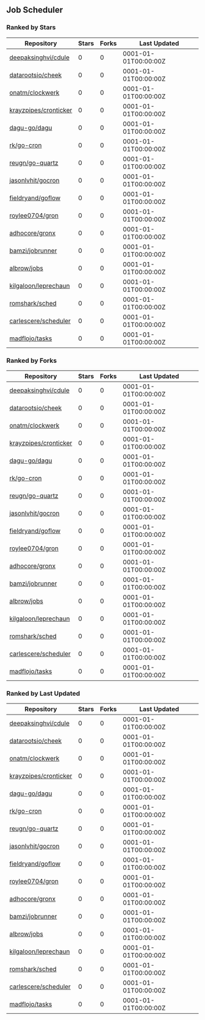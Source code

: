 ## Job Scheduler

### Ranked by Stars

| Repository | Stars | Forks | Last Updated |
|------------|-------|-------|--------------|
| [deepaksinghvi/cdule](https://github.com/deepaksinghvi/cdule) | 0 | 0 | 0001-01-01T00:00:00Z |
| [datarootsio/cheek](https://github.com/datarootsio/cheek) | 0 | 0 | 0001-01-01T00:00:00Z |
| [onatm/clockwerk](https://github.com/onatm/clockwerk) | 0 | 0 | 0001-01-01T00:00:00Z |
| [krayzpipes/cronticker](https://github.com/krayzpipes/cronticker) | 0 | 0 | 0001-01-01T00:00:00Z |
| [dagu-go/dagu](https://github.com/dagu-go/dagu) | 0 | 0 | 0001-01-01T00:00:00Z |
| [rk/go-cron](https://github.com/rk/go-cron) | 0 | 0 | 0001-01-01T00:00:00Z |
| [reugn/go-quartz](https://github.com/reugn/go-quartz) | 0 | 0 | 0001-01-01T00:00:00Z |
| [jasonlvhit/gocron](https://github.com/jasonlvhit/gocron) | 0 | 0 | 0001-01-01T00:00:00Z |
| [fieldryand/goflow](https://github.com/fieldryand/goflow) | 0 | 0 | 0001-01-01T00:00:00Z |
| [roylee0704/gron](https://github.com/roylee0704/gron) | 0 | 0 | 0001-01-01T00:00:00Z |
| [adhocore/gronx](https://github.com/adhocore/gronx) | 0 | 0 | 0001-01-01T00:00:00Z |
| [bamzi/jobrunner](https://github.com/bamzi/jobrunner) | 0 | 0 | 0001-01-01T00:00:00Z |
| [albrow/jobs](https://github.com/albrow/jobs) | 0 | 0 | 0001-01-01T00:00:00Z |
| [kilgaloon/leprechaun](https://github.com/kilgaloon/leprechaun) | 0 | 0 | 0001-01-01T00:00:00Z |
| [romshark/sched](https://github.com/romshark/sched) | 0 | 0 | 0001-01-01T00:00:00Z |
| [carlescere/scheduler](https://github.com/carlescere/scheduler) | 0 | 0 | 0001-01-01T00:00:00Z |
| [madflojo/tasks](https://github.com/madflojo/tasks) | 0 | 0 | 0001-01-01T00:00:00Z |

### Ranked by Forks

| Repository | Stars | Forks | Last Updated |
|------------|-------|-------|--------------|
| [deepaksinghvi/cdule](https://github.com/deepaksinghvi/cdule) | 0 | 0 | 0001-01-01T00:00:00Z |
| [datarootsio/cheek](https://github.com/datarootsio/cheek) | 0 | 0 | 0001-01-01T00:00:00Z |
| [onatm/clockwerk](https://github.com/onatm/clockwerk) | 0 | 0 | 0001-01-01T00:00:00Z |
| [krayzpipes/cronticker](https://github.com/krayzpipes/cronticker) | 0 | 0 | 0001-01-01T00:00:00Z |
| [dagu-go/dagu](https://github.com/dagu-go/dagu) | 0 | 0 | 0001-01-01T00:00:00Z |
| [rk/go-cron](https://github.com/rk/go-cron) | 0 | 0 | 0001-01-01T00:00:00Z |
| [reugn/go-quartz](https://github.com/reugn/go-quartz) | 0 | 0 | 0001-01-01T00:00:00Z |
| [jasonlvhit/gocron](https://github.com/jasonlvhit/gocron) | 0 | 0 | 0001-01-01T00:00:00Z |
| [fieldryand/goflow](https://github.com/fieldryand/goflow) | 0 | 0 | 0001-01-01T00:00:00Z |
| [roylee0704/gron](https://github.com/roylee0704/gron) | 0 | 0 | 0001-01-01T00:00:00Z |
| [adhocore/gronx](https://github.com/adhocore/gronx) | 0 | 0 | 0001-01-01T00:00:00Z |
| [bamzi/jobrunner](https://github.com/bamzi/jobrunner) | 0 | 0 | 0001-01-01T00:00:00Z |
| [albrow/jobs](https://github.com/albrow/jobs) | 0 | 0 | 0001-01-01T00:00:00Z |
| [kilgaloon/leprechaun](https://github.com/kilgaloon/leprechaun) | 0 | 0 | 0001-01-01T00:00:00Z |
| [romshark/sched](https://github.com/romshark/sched) | 0 | 0 | 0001-01-01T00:00:00Z |
| [carlescere/scheduler](https://github.com/carlescere/scheduler) | 0 | 0 | 0001-01-01T00:00:00Z |
| [madflojo/tasks](https://github.com/madflojo/tasks) | 0 | 0 | 0001-01-01T00:00:00Z |

### Ranked by Last Updated

| Repository | Stars | Forks | Last Updated |
|------------|-------|-------|--------------|
| [deepaksinghvi/cdule](https://github.com/deepaksinghvi/cdule) | 0 | 0 | 0001-01-01T00:00:00Z |
| [datarootsio/cheek](https://github.com/datarootsio/cheek) | 0 | 0 | 0001-01-01T00:00:00Z |
| [onatm/clockwerk](https://github.com/onatm/clockwerk) | 0 | 0 | 0001-01-01T00:00:00Z |
| [krayzpipes/cronticker](https://github.com/krayzpipes/cronticker) | 0 | 0 | 0001-01-01T00:00:00Z |
| [dagu-go/dagu](https://github.com/dagu-go/dagu) | 0 | 0 | 0001-01-01T00:00:00Z |
| [rk/go-cron](https://github.com/rk/go-cron) | 0 | 0 | 0001-01-01T00:00:00Z |
| [reugn/go-quartz](https://github.com/reugn/go-quartz) | 0 | 0 | 0001-01-01T00:00:00Z |
| [jasonlvhit/gocron](https://github.com/jasonlvhit/gocron) | 0 | 0 | 0001-01-01T00:00:00Z |
| [fieldryand/goflow](https://github.com/fieldryand/goflow) | 0 | 0 | 0001-01-01T00:00:00Z |
| [roylee0704/gron](https://github.com/roylee0704/gron) | 0 | 0 | 0001-01-01T00:00:00Z |
| [adhocore/gronx](https://github.com/adhocore/gronx) | 0 | 0 | 0001-01-01T00:00:00Z |
| [bamzi/jobrunner](https://github.com/bamzi/jobrunner) | 0 | 0 | 0001-01-01T00:00:00Z |
| [albrow/jobs](https://github.com/albrow/jobs) | 0 | 0 | 0001-01-01T00:00:00Z |
| [kilgaloon/leprechaun](https://github.com/kilgaloon/leprechaun) | 0 | 0 | 0001-01-01T00:00:00Z |
| [romshark/sched](https://github.com/romshark/sched) | 0 | 0 | 0001-01-01T00:00:00Z |
| [carlescere/scheduler](https://github.com/carlescere/scheduler) | 0 | 0 | 0001-01-01T00:00:00Z |
| [madflojo/tasks](https://github.com/madflojo/tasks) | 0 | 0 | 0001-01-01T00:00:00Z |


